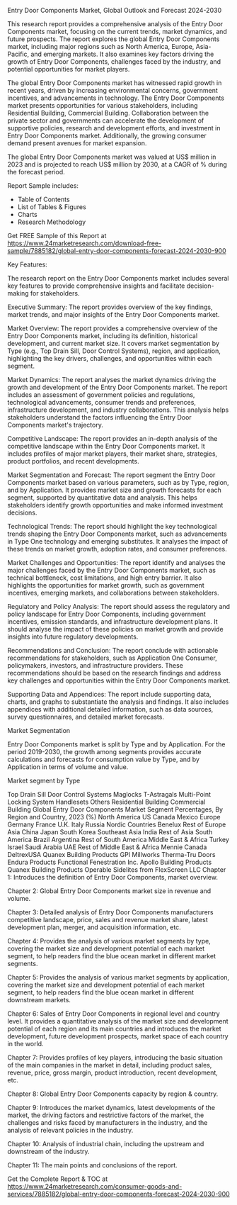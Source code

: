 Entry Door Components Market, Global Outlook and Forecast 2024-2030

This research report provides a comprehensive analysis of the Entry Door Components market, focusing on the current trends, market dynamics, and future prospects. The report explores the global Entry Door Components market, including major regions such as North America, Europe, Asia-Pacific, and emerging markets. It also examines key factors driving the growth of Entry Door Components, challenges faced by the industry, and potential opportunities for market players.

The global Entry Door Components market has witnessed rapid growth in recent years, driven by increasing environmental concerns, government incentives, and advancements in technology. The Entry Door Components market presents opportunities for various stakeholders, including Residential Building, Commercial Building. Collaboration between the private sector and governments can accelerate the development of supportive policies, research and development efforts, and investment in Entry Door Components market. Additionally, the growing consumer demand present avenues for market expansion.

The global Entry Door Components market was valued at US$ million in 2023 and is projected to reach US$ million by 2030, at a CAGR of % during the forecast period.

Report Sample includes:
- Table of Contents
- List of Tables & Figures
- Charts
- Research Methodology

Get FREE Sample of this Report at https://www.24marketresearch.com/download-free-sample/7885182/global-entry-door-components-forecast-2024-2030-900

Key Features:

The research report on the Entry Door Components market includes several key features to provide comprehensive insights and facilitate decision-making for stakeholders.

Executive Summary: The report provides overview of the key findings, market trends, and major insights of the Entry Door Components market.

Market Overview: The report provides a comprehensive overview of the Entry Door Components market, including its definition, historical development, and current market size. It covers market segmentation by Type (e.g., Top Drain Sill, Door Control Systems), region, and application, highlighting the key drivers, challenges, and opportunities within each segment.

Market Dynamics: The report analyses the market dynamics driving the growth and development of the Entry Door Components market. The report includes an assessment of government policies and regulations, technological advancements, consumer trends and preferences, infrastructure development, and industry collaborations. This analysis helps stakeholders understand the factors influencing the Entry Door Components market's trajectory.

Competitive Landscape: The report provides an in-depth analysis of the competitive landscape within the Entry Door Components market. It includes profiles of major market players, their market share, strategies, product portfolios, and recent developments.

Market Segmentation and Forecast: The report segment the Entry Door Components market based on various parameters, such as by Type, region, and by Application. It provides market size and growth forecasts for each segment, supported by quantitative data and analysis. This helps stakeholders identify growth opportunities and make informed investment decisions.

Technological Trends: The report should highlight the key technological trends shaping the Entry Door Components market, such as advancements in Type One technology and emerging substitutes. It analyses the impact of these trends on market growth, adoption rates, and consumer preferences.

Market Challenges and Opportunities: The report identify and analyses the major challenges faced by the Entry Door Components market, such as technical bottleneck, cost limitations, and high entry barrier. It also highlights the opportunities for market growth, such as government incentives, emerging markets, and collaborations between stakeholders.

Regulatory and Policy Analysis: The report should assess the regulatory and policy landscape for Entry Door Components, including government incentives, emission standards, and infrastructure development plans. It should analyse the impact of these policies on market growth and provide insights into future regulatory developments.

Recommendations and Conclusion: The report conclude with actionable recommendations for stakeholders, such as Application One Consumer, policymakers, investors, and infrastructure providers. These recommendations should be based on the research findings and address key challenges and opportunities within the Entry Door Components market.

Supporting Data and Appendices: The report include supporting data, charts, and graphs to substantiate the analysis and findings. It also includes appendices with additional detailed information, such as data sources, survey questionnaires, and detailed market forecasts.

Market Segmentation

Entry Door Components market is split by Type and by Application. For the period 2019-2030, the growth among segments provides accurate calculations and forecasts for consumption value by Type, and by Application in terms of volume and value.

Market segment by Type

Top Drain Sill
Door Control Systems
Maglocks
T-Astragals
Multi-Point Locking System Handlesets
Others
Residential Building
Commercial Building
Global Entry Door Components Market Segment Percentages, By Region and Country, 2023 (%)
North America
US
Canada
Mexico
Europe
Germany
France
U.K.
Italy
Russia
Nordic Countries
Benelux
Rest of Europe
Asia
China
Japan
South Korea
Southeast Asia
India
Rest of Asia
South America
Brazil
Argentina
Rest of South America
Middle East & Africa
Turkey
Israel
Saudi Arabia
UAE
Rest of Middle East & Africa
Mennie Canada
DeltrexUSA
Quanex Building Products
GPI Millworks
Therma-Tru Doors
Endura Products
Functional Fenestration Inc.
Apollo Building Products
Quanex Building Products
Operable Sidelites from FlexScreen LLC
Chapter 1: Introduces the definition of Entry Door Components, market overview.

Chapter 2: Global Entry Door Components market size in revenue and volume.

Chapter 3: Detailed analysis of Entry Door Components manufacturers competitive landscape, price, sales and revenue market share, latest development plan, merger, and acquisition information, etc.

Chapter 4: Provides the analysis of various market segments by type, covering the market size and development potential of each market segment, to help readers find the blue ocean market in different market segments.

Chapter 5: Provides the analysis of various market segments by application, covering the market size and development potential of each market segment, to help readers find the blue ocean market in different downstream markets.

Chapter 6: Sales of Entry Door Components in regional level and country level. It provides a quantitative analysis of the market size and development potential of each region and its main countries and introduces the market development, future development prospects, market space of each country in the world.

Chapter 7: Provides profiles of key players, introducing the basic situation of the main companies in the market in detail, including product sales, revenue, price, gross margin, product introduction, recent development, etc.

Chapter 8: Global Entry Door Components capacity by region & country.

Chapter 9: Introduces the market dynamics, latest developments of the market, the driving factors and restrictive factors of the market, the challenges and risks faced by manufacturers in the industry, and the analysis of relevant policies in the industry.

Chapter 10: Analysis of industrial chain, including the upstream and downstream of the industry.

Chapter 11: The main points and conclusions of the report.

Get the Complete Report & TOC at https://www.24marketresearch.com/consumer-goods-and-services/7885182/global-entry-door-components-forecast-2024-2030-900

